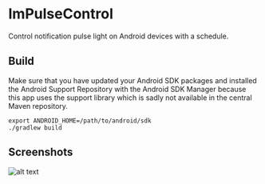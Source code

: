 # ImPulseControl

Control notification pulse light on Android devices with a schedule.

## Build

Make sure that you have updated your Android SDK packages and installed the Android Support Repository with the Android SDK Manager because this app uses the support library which is sadly not available in the central Maven repository.

```
export ANDROID_HOME=/path/to/android/sdk
./gradlew build
```
## Screenshots

![alt text](https://raw2.github.com/clinstid/ImPulseControl/master/screenshots/Screenshot_Jan_25_2014.png "Jan 25, 2014 Screenshot")
